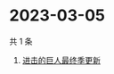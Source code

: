 # 2023-03-05

共 1 条

<!-- BEGIN -->
<!-- 最后更新时间 Sun Mar 05 2023 09:13:51 GMT+0800 (China Standard Time) -->

1. [进击的巨人最终季更新](https://www.zhihu.com/search?q=进击的巨人最终季更新)

<!-- END -->
